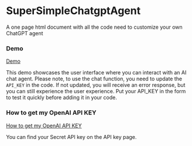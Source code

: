 # SuperSimpleChatgptAgent
A one page html document with all the code need to customize your own ChatGPT agent

### Demo

[Demo](https://jadehamel.fr/ai/chatgptagent/)

This demo showcases the user interface where you can interact with an AI chat agent. Please note, to use the chat function, you need to update the `API_KEY` in the code. If not updated, you will receive an error response, but you can still experience the user experience. Put your API_KEY in the form to test it quickly before adding it in your code.

### How to get my OpenAI API KEY

[How to get my OpenAI API KEY](https://platform.openai.com/api-keys)

You can find your Secret API key on the API key page.
